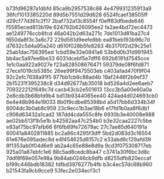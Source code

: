b73fd96287a1dbfd
85ca9b2957538c88
4e479931235913a9
36fcf1013385220d
89d5b7551d29d628
6524fcaef38505ff
d29cf77d361c2f17
2baf732a13c8554f
f0eff83dfbede646
f5585eced813b19e
624792b626095ee2
fa2ae4bd72ec4473
ae1249776ccb6fcd
46a042b2d63a271c
7de1013d81ba27c4
f650da8f3c3a8c72
229d561d9eefe8bb
ea81beb193b96c7d
d7632c5d4a95a240
d610f028b5fe8263
4b3170f2d29c25e1
25ab1dac756395ed
1cbd59e32e0841a6
53b6d0b31d991945
bb4ac5a97ee6be33
6031dcebf5e7dff6
692b6191d7545cce
1e1c0aa922a9027e
f23a828508676471
59379de08f6fd871
27ece1019cb5385c
26ee99f9475503eb
c403a1ad470f9f04
92c2efc7638a91f5
977bb1cb6c88ad4b
19af2446f2b9ef37
2b15231f395238c8
d34d92677ab35018
bd526a4d2ee6aeb7
709322212f649c7d
cacb43cb2e501613
13cc3b5a00e60a0a
2e8cdb3b68bfd9b4
bd13b9344065ee40
424ad4d024693cb0
6e4e48b964e19033
8b0f9cdbe85398bd
a5d17bb6d334b34f
6004dc3b0ab8c959
23c9ecc1b3ae18b6
e17fd1b0aa8f6db1
c906d63432a1cad2
187dd4cda555c8fe
6930b3e40008e988
ae02bb513f1b5e1b
b42582aa47c254b0
b3e32caa2227c5be
e83af75bc97afb66
6f6fb89fe72679ac
27c7ae85d640191a
60041a8402811885
bc2a86c4295f3dff
5bd2d083d3c16554
61e676e095adec8d
e4f454625d8157c2
e33abd8c129afd39
8f1353ab0f04d6e9
ab2a4c65e88e8d9a
9cd3f075308717eb
925a01a87ebfc1e6
88c5ad8cedc8ba47
c3741a30f6bc3d8c
7ddf8f69e057e98a
9b84ab0246cb9dfb
d8255dfb820eccaf
b199c446bdb18382
fdfbd3976277b4fb
b3c4ec57dc68b960
b21543fa9cb9cce9
53fec2e034ecf3c1
